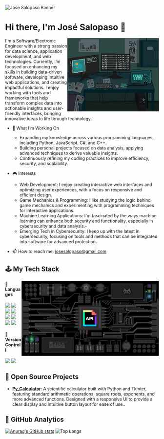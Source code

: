 ![Jose Salopaso Banner](https://github.com/josesalopasog/josesalopasog/blob/main/Banner%20(Jos%C3%A9%20Salopaso).jpg)

<h1> Hi there, I'm José Salopaso 👋 </h1>

<img align="right" width=300px src="https://github.com/josesalopasog/josesalopasog/blob/main/computer.gif" />

I'm a Software/Electronic Engineer with a strong passion for data science, application development, and web technologies. Currently, I’m focused on enhancing my skills in building data-driven software, developing intuitive web applications, and creating impactful solutions. I enjoy working with tools and frameworks that help transform complex data into actionable insights and user-friendly interfaces, bringing innovative ideas to life through technology.

- 🌱 What I’m Working On
  - Expanding my knowledge across various programming languages, including Python, JavaScript, C#, and C++.
  - Building personal projects focused on data analysis, applying advanced techniques to derive valuable insights.
  - Continuously refining my coding practices to improve efficiency, security, and scalability.
- 🎮 Interests
  - Web Development: I enjoy creating interactive web interfaces and optimizing user experiences, with a focus on responsive and efficient design.
  - Game Mechanics & Programming: I like studying the logic behind game mechanics and experimenting with programming techniques for interactive applications.
  - Machine Learning Applications: I'm fascinated by the ways machine learning can enhance both security and functionality, especially in cybersecurity and data analysis.- 
  - Emerging Tech in Cybersecurity: I keep up with the latest in cybersecurity, focusing on tools and methods that can be integrated into software for advanced protection.

- 📫 How to reach me: <a href="josesalopaso@gmail.com">josesalopaso@gmail.com</a>

## 🕹️ My Tech Stack

<img align="right" width=450px src="https://github.com/josesalopasog/josesalopasog/blob/main/api.gif" />

<h4> 🪬 Languages </h4>
<span>
  <img src="https://img.shields.io/badge/python-3670A0?style=for-the-badge&logo=python&logoColor=ffdd54">
  <img src="https://img.shields.io/badge/C-00599C?style=for-the-badge&logo=c&logoColor=white">
  <img src="https://img.shields.io/badge/c++-%2300599C.svg?style=for-the-badge&logo=c%2B%2B&logoColor=white">
  <img src="https://img.shields.io/badge/JavaScript-F7DF1E?style=for-the-badge&logo=javascript&logoColor=black">
  <img src="https://img.shields.io/badge/Java-ED8B00?style=for-the-badge&logo=java&logoColor=white">
  <img src="https://img.shields.io/badge/HTML5-E34F26?style=for-the-badge&logo=html5&logoColor=white">
  <img src="https://img.shields.io/badge/CSS3-1572B6?style=for-the-badge&logo=css3&logoColor=white">
  <img src= "https://img.shields.io/badge/-Arduino-00979D?style=for-the-badge&logo=Arduino&logoColor=white">
</span>

<h4> 🩻 Version Controll </h4>
<span>
  <img src="https://img.shields.io/badge/git-%23F05033.svg?style=for-the-badge&logo=git&logoColor=white">
  <img src="https://img.shields.io/badge/github-%23121011.svg?style=for-the-badge&logo=github&logoColor=white">
</span>
<!--
<h4> 🤖 Game Engines </h4>
<span>
  <img src="https://img.shields.io/badge/unrealengine-0E1128?style=for-the-badge&logo=unrealengine&labelColor=black&color=black">
  <img src="https://img.shields.io/badge/unity-FFFFFF?style=for-the-badge&logo=unity&logoColor=black&labelColor=white&color=white">
</span>
-->
<!--
## 📲 Social Media
<a href="https://www.twitch.tv/levipley" >
  <img src="https://img.shields.io/badge/Twitch-9347FF?style=for-the-badge&logo=twitch&logoColor=white" alt="Twitch">
</a>
<a href="https://www.youtube.com/@levipley">
  <img src="https://img.shields.io/badge/YouTube-%23FF0000.svg?style=for-the-badge&logo=YouTube&logoColor=white" alt="Youtube">
</a>
<a href="https://www.tiktok.com/@leviplay_" >
  <img src="https://img.shields.io/badge/TikTok-%23000000.svg?style=for-the-badge&logo=TikTok&logoColor=white" alt="Tiktok">
</a>
<a href= "https://www.instagram.com/leviplay_/?hl=es">
    <img src="https://img.shields.io/badge/Instagram-%23E4405F.svg?style=for-the-badge&logo=Instagram&logoColor=white">
</a>
<a href= "https://discord.gg/FwSGEU3f5f">
    <img src="https://img.shields.io/badge/discord-5865F2?style=for-the-badge&logo=twitch&logoColor=white">
</a>
-->

## 📂 Open Source Projects

- **[Py_Calculator](https://github.com/josesalopasog/Py_Calculator)**: A scientific calculator built with Python and Tkinter, featuring standard arithmetic operations, square roots, exponents, and more advanced functions. Designed with a responsive UI to provide a clear display and intuitive button layout for ease of use..

## 📶 GitHub Analytics
[![Anurag's GitHub stats](https://github-readme-stats.vercel.app/api?username=josesalopasog&theme=tokyonight&hide_border=true&show_icons=true)](https://github.com/josesalopasog/github-readme-stats)
![Top Langs](https://github-readme-stats.vercel.app/api/top-langs/?username=josesalopasog&layout=compact)

